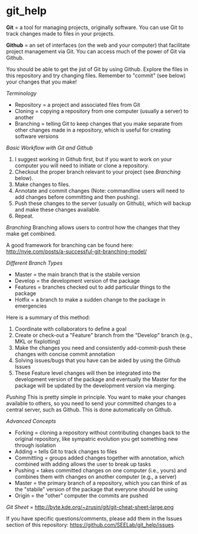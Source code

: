 git_help
========

**Git** = a tool for managing projects, originally software. You can use Git to track changes made to files in your projects.

**Github** = an set of interfaces (on the web and your computer) that facilitate project management via Git. You can access much of the power of Git via Github. 

You should be able to get the jist of Git by using Github. Explore the files in this repository and try changing files. Remember to "commit" (see below) your changes that you make!

*Terminology*
- Repository = a project and associated files from Git 
- Cloning = copying a repository from one computer (usually a server) to another
- Branching = telling Git to keep changes that you make separate from other changes made in a repository, which is useful for creating software versions 

*Basic Workflow with Git and Github*

1. I suggest working in Github first, but if you want to work on your computer you will need to initiate or clone a repository.
2. Checkout the proper branch relevant to your project (see *Branching* below).
3. Make changes to files.
4. Annotate and commit changes (Note: commandline users will need to add changes before committing and then pushing).
5. Push these changes to the server (usually on Github), which will backup and make these changes available.
6. Repeat.

*Branching*
Branching allows users to control how the changes that they make get combined.

A good framework for branching can be found here: http://nvie.com/posts/a-successful-git-branching-model/

*Different Branch Types*
- Master = the main branch that is the stabile version
- Develop = the development version of the package
- Features = branches checked out to add particular things to the package
- Hotfix = a branch to make a sudden change to the package in emergencies

Here is a summary of this method:

1. Coordinate with collaborators to define a goal
2. Create or check-out a "Feature" branch from the "Develop" branch (e.g., MKL or fixplotting)
3. Make the changes you need and consistently add-commit-push these changes with concise commit annotation 
4. Solving issues/bugs that you have can be aided by using the Github Issues
5. These Feature level changes will then be integrated into the development version of the package and eventually the Master for the package will be updated by the development version via merging. 

*Pushing*
This is pretty simple in principle. You want to make your changes available to others, so you need to send your committed changes to a central server, such as Github. This is done automatically on Github.

*Advanced Concepts*
- Forking = cloning a repository without contributing changes back to the original repository, like sympatric evolution you get something new through isolation
- Adding = tells Git to track changes to files
- Committing = groups added changes together with annotation, which combined with adding allows the user to break up tasks
- Pushing = takes committed changes on one computer (i.e., yours) and combines them with changes on another computer (e.g., a server)
- Master = the primary branch of a repository, which you can think of as the "stabile" version of the package that everyone should be using
- Origin = the "other" computer the commits are pushed

*Git Sheet* = http://byte.kde.org/~zrusin/git/git-cheat-sheet-large.png

If you have specific questions/comments, please add them in the Issues section of this repository: https://github.com/SEELab/git_help/issues.
